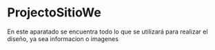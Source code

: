 # ProjectoSitioWe
En este aparatado se encuentra todo lo que se utilizará para realizar el diseño, ya sea informacion o imagenes
